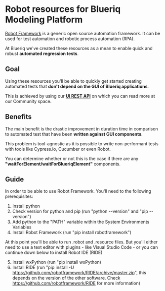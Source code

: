 # Robot resources for Blueriq Modeling Platform

[Robot Framework](https://robotframework.org/) is a generic open source automation framework. It can be used for test automation and robotic process automation (RPA).

At Blueriq we've created these resources as a mean to enable quick and robust **automated regression tests**.

## Goal

Using these resources you'll be able to quickly get started creating automated tests that **don't depend on the GUI of Blueriq applications**.

This is achieved by using our [**UI REST API**](https://my.blueriq.com/display/DOC/UI+REST+API+V2) on which you can read more at our Community space.

## Benefits

The main benefit is the drastic improvement in duration time in comparison to automated test that have been **written against GUI components**.

This problem is tool-agnostic as it is possible to write non-performant tests with tools like Cypress.io, Cucumber or even Robot. 

You can determine whether or not this is the case if there are any **"waitForElement/waitForBlueriqElement"** components.

## Guide

In order to be able to use Robot Framework. You'll need to the following prerequisites:
1. Install python
2. Check version for python and pip (run "python --version" and "pip --version")
3. Add python to the "PATH" variable within the System Environments Variables
4. Install Robot Framework (run "pip install robotframework")

At this point you'll be able to run .robot and .resource files. But you'll either need to use a text editor with plugins - like Visual Studio Code - or you can continue down below to install Robot IDE (RIDE)

5. Install wxPython (run "pip install wxPython)
6. Install RIDE (run "pip install -U https://github.com/robotframework/RIDE/archive/master.zip", this depends on the version of the other software. Check https://github.com/robotframework/RIDE for more information)



